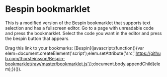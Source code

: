 Bespin bookmarklet
==================

This is a modified version of the Bespin bookmarklet that supports text selection and has a fullscreen editor.
Go to a page with unreadable code and press the bookmarklet. Select the code you want in the editor and press the bespin button that appears.

Drag this link to your bookmarks: [Bespin](javascript:(function(\){var elem=document.createElement('script'\);elem.setAttribute('src','https://github.com/thorsteinsson/Bespin-bookmarklet/raw/master/bookmarklet.js'\);document.body.appendChild(elem\);}\)(\)).